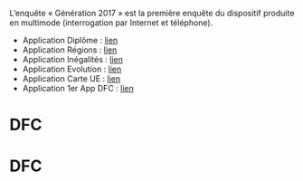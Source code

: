 L’enquête « Génération 2017 » est la première enquête du dispositif produite en multimode (interrogation par Internet et  téléphone).

- Application Diplôme : [lien](https://cereq-data-visualisation.shinyapps.io/diplomes/)
- Application Régions : [lien](https://cereq-data-visualisation.shinyapps.io/regions/)
- Application Inégalités : [lien](https://cereq-data-visualisation.shinyapps.io/inegalites/)
- Application Evolution : [lien](https://cereq-data-visualisation.shinyapps.io/evolution/)
- Application Carte UE : [lien](https://edmondnoack.shinyapps.io/CarteUE/)
- Application 1er App DFC : [lien](https://cereq-data-visualisation.shinyapps.io/Rexemple/)
# DFC
# DFC
